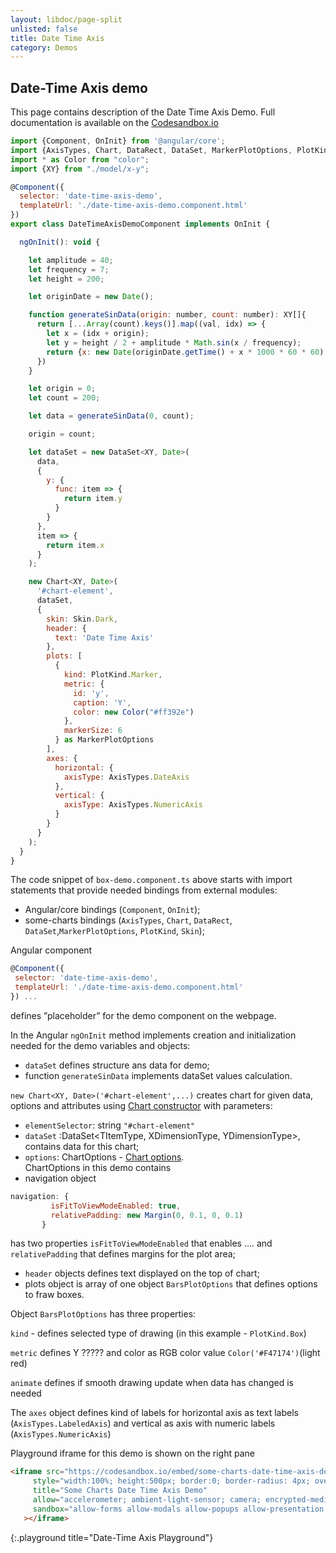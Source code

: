 ```yaml
---
layout: libdoc/page-split
unlisted: false
title: Date Time Axis
category: Demos
---
```


## Date-Time Axis demo

This page contains description of the Date Time Axis Demo.
Full documentation is available on the [Codesandbox.io](https://codesandbox.io/s/some-charts-date-time-axis-demo-g70khz?file=/src/app/date-time-axis-demo/date-time-axis-demo.component.ts)

```javascript
import {Component, OnInit} from '@angular/core';
import {AxisTypes, Chart, DataRect, DataSet, MarkerPlotOptions, PlotKind, Skin} from "some-charts";
import * as Color from "color";
import {XY} from "./model/x-y";

@Component({
  selector: 'date-time-axis-demo',
  templateUrl: './date-time-axis-demo.component.html'
})
export class DateTimeAxisDemoComponent implements OnInit {

  ngOnInit(): void {

    let amplitude = 40;
    let frequency = 7;
    let height = 200;

    let originDate = new Date();

    function generateSinData(origin: number, count: number): XY[]{
      return [...Array(count).keys()].map((val, idx) => {
        let x = (idx + origin);
        let y = height / 2 + amplitude * Math.sin(x / frequency);
        return {x: new Date(originDate.getTime() + x * 1000 * 60 * 60), y: y}
      })
    }

    let origin = 0;
    let count = 200;

    let data = generateSinData(0, count);

    origin = count;

    let dataSet = new DataSet<XY, Date>(
      data,
      {
        y: {
          func: item => {
            return item.y
          }
        }
      },
      item => {
        return item.x
      }
    );

    new Chart<XY, Date>(
      '#chart-element',
      dataSet,
      {
        skin: Skin.Dark,
        header: {
          text: 'Date Time Axis'
        },
        plots: [
          {
            kind: PlotKind.Marker,
            metric: {
              id: 'y',
              caption: 'Y',
              color: new Color("#ff392e")
            },
            markerSize: 6
          } as MarkerPlotOptions
        ],
        axes: {
          horizontal: {
            axisType: AxisTypes.DateAxis
          },
          vertical: {
            axisType: AxisTypes.NumericAxis
          }
        }
      }
    );
  }
}

```

The code snippet of `box-demo.component.ts` above starts with import statements that provide needed bindings from  external modules:

- Angular/core bindings (`Component`, `OnInit`);
- some-charts bindings (`AxisTypes`, `Chart`, `DataRect`, `DataSet`,`MarkerPlotOptions`, `PlotKind`, `Skin`);

Angular component
 ```javascript  
@Component({
  selector: 'date-time-axis-demo',
  templateUrl: './date-time-axis-demo.component.html'
}) ...
```
defines ”placeholder” for the demo component on the webpage.

In the Angular `ngOnInit` method implements creation and initialization needed for the demo variables and objects:

- `dataSet` defines structure ans data for demo;
- function `generateSinData` implements dataSet values calculation.

`new Chart<XY, Date>('#chart-element',...)` creates chart for given data, options and attributes using [Chart constructor](typedoc/classes/Chart.html) with parameters:
- `elementSelector`: string `"#chart-element"`
- `dataSet` :DataSet<TItemType, XDimensionType, YDimensionType>, contains data for this chart;
- `options`: ChartOptions - [Chart options](typedoc/interfaces/ChartOptions.html).  
  ChartOptions in this demo contains
- navigation object
 ```javascript 
 navigation: {
          isFitToViewModeEnabled: true,
          relativePadding: new Margin(0, 0.1, 0, 0.1)
        }
```
has two properties 	`isFitToViewModeEnabled` that enables .... and `relativePadding` that defines margins for the plot area;

- `header` objects defines text displayed on the top of chart;
- plots object is array of one object `BarsPlotOptions` that defines options to fraw boxes.

Object `BarsPlotOptions` has three properties:

`kind` - defines selected type of drawing (in this example - `PlotKind.Box`)

`metric` defines Y ????? and color as RGB color value `Color('#F47174')`(light red)

`animate` defines if smooth drawing update when data has changed is needed


The `axes` object defines kind of labels for horizontal axis as text labels  (`AxisTypes.LabeledAxis`) and vertical as axis with numeric labels (`AxisTypes.NumericAxis`)

Playground iframe for this demo is shown on the right pane
```html
<iframe src="https://codesandbox.io/embed/some-charts-date-time-axis-demo-g70khz?fontsize=14&hidenavigation=1&theme=dark"
     style="width:100%; height:500px; border:0; border-radius: 4px; overflow:hidden;"
     title="Some Charts Date Time Axis Demo"
     allow="accelerometer; ambient-light-sensor; camera; encrypted-media; geolocation; gyroscope; hid; microphone; midi; payment; usb; vr; xr-spatial-tracking"
     sandbox="allow-forms allow-modals allow-popups allow-presentation allow-same-origin allow-scripts"
   ></iframe>
```
{:.playground title="Date-Time Axis Playground"}
